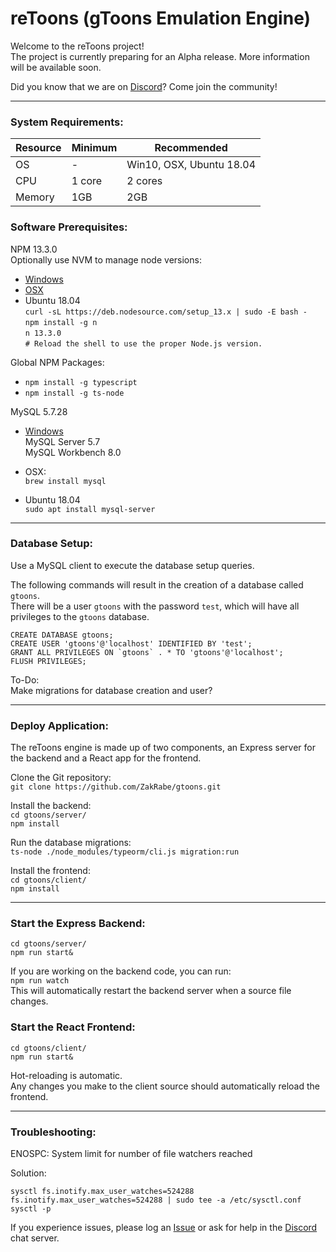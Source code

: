 # reToons (gToons Emulation Engine)

Welcome to the reToons project!  
The project is currently preparing for an Alpha release. More information will be available soon.


Did you know that we are on [Discord](https://discord.com/invite/W9Z9hSG)? Come join the community!

---

### System Requirements:
Resource | Minimum | Recommended
--- | --- | ---
OS | - | Win10, OSX, Ubuntu 18.04
CPU | 1 core | 2 cores
Memory | 1GB | 2GB

### Software Prerequisites: 
NPM 13.3.0  
Optionally use NVM to manage node versions:
* [Windows](https://github.com/coreybutler/nvm-windows/releases)
* [OSX](https://github.com/nvm-sh/nvm)
* Ubuntu 18.04  
```curl -sL https://deb.nodesource.com/setup_13.x | sudo -E bash -```  
```npm install -g n```  
```n 13.3.0```  
```# Reload the shell to use the proper Node.js version.```

Global NPM Packages:
* `npm install -g typescript`
* `npm install -g ts-node`

MySQL 5.7.28
* [Windows](https://dev.mysql.com/downloads/installer/)  
MySQL Server 5.7  
MySQL Workbench 8.0

* OSX:  
```brew install mysql```

* Ubuntu 18.04  
```sudo apt install mysql-server```

---

### Database Setup:
Use a MySQL client to execute the database setup queries.

The following commands will result in the creation of a database called `gtoons`.  
There will be a user `gtoons` with the password `test`, which will have all privileges to the `gtoons` database.

```
CREATE DATABASE gtoons;
CREATE USER 'gtoons'@'localhost' IDENTIFIED BY 'test';
GRANT ALL PRIVILEGES ON `gtoons` . * TO 'gtoons'@'localhost';
FLUSH PRIVILEGES;
```

To-Do:  
Make migrations for database creation and user?

---

### Deploy Application:

The reToons engine is made up of two components, an Express server for the backend and a React app for the frontend.

Clone the Git repository:  
```git clone https://github.com/ZakRabe/gtoons.git```

Install the backend:  
```cd gtoons/server/```  
```npm install```

Run the database migrations:  
```ts-node ./node_modules/typeorm/cli.js migration:run```

Install the frontend:  
```cd gtoons/client/```  
````npm install````

---

### Start the Express Backend:  
```cd gtoons/server/```  
```npm run start&```

If you are working on the backend code, you can run:  
```npm run watch```  
This will automatically restart the backend server when a source file changes.

### Start the React Frontend:  
```cd gtoons/client/```  
```npm run start&```

Hot-reloading is automatic.  
Any changes you make to the client source should automatically reload the frontend.

---

### Troubleshooting:
 
ENOSPC: System limit for number of file watchers reached

Solution:  
```
sysctl fs.inotify.max_user_watches=524288
fs.inotify.max_user_watches=524288 | sudo tee -a /etc/sysctl.conf
sysctl -p
```

If you experience issues, please log an [Issue](https://github.com/ZakRabe/gtoons/issues) or ask for help in the [Discord](https://discord.com/invite/W9Z9hSG) chat server.